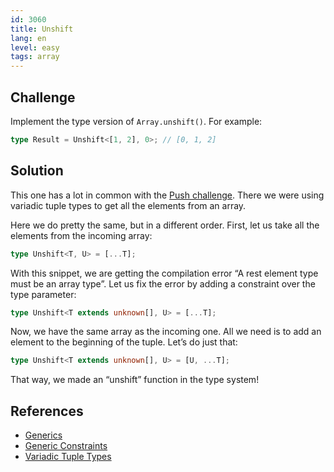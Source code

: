 ```yaml
---
id: 3060
title: Unshift
lang: en
level: easy
tags: array
---
```


## Challenge

Implement the type version of `Array.unshift()`. For example:

```typescript
type Result = Unshift<[1, 2], 0>; // [0, 1, 2]
```

## Solution

This one has a lot in common with the [Push challenge](./easy-push.md). There we
were using variadic tuple types to get all the elements from an array.

Here we do pretty the same, but in a different order. First, let us take all the
elements from the incoming array:

```typescript
type Unshift<T, U> = [...T];
```

With this snippet, we are getting the compilation error “A rest element type
must be an array type”. Let us fix the error by adding a constraint over the
type parameter:

```typescript
type Unshift<T extends unknown[], U> = [...T];
```

Now, we have the same array as the incoming one. All we need is to add an
element to the beginning of the tuple. Let’s do just that:

```typescript
type Unshift<T extends unknown[], U> = [U, ...T];
```

That way, we made an “unshift” function in the type system!

## References

- [Generics](https://www.typescriptlang.org/docs/handbook/2/generics.html)
- [Generic Constraints](https://www.typescriptlang.org/docs/handbook/2/generics.html#generic-constraints)
- [Variadic Tuple Types](https://www.typescriptlang.org/docs/handbook/release-notes/typescript-4-0.html#variadic-tuple-types)
